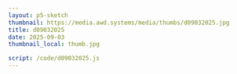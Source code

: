 ```yaml
---
layout: p5-sketch
thumbnail: https://media.awd.systems/media/thumbs/d09032025.jpg
title: d09032025
date: 2025-09-03
thumbnail_local: thumb.jpg

script: /code/d09032025.js
---
```

